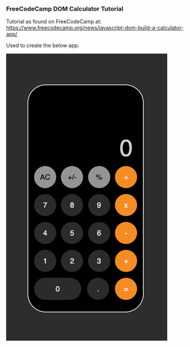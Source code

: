 ### FreeCodeCamp DOM Calculator Tutorial

Tutorial as found on FreeCodeCamp at: <br>
https://www.freecodecamp.org/news/javascript-dom-build-a-calculator-app/

Used to create the below app:

<img src="calcImg.png" alt="example of the calculator app">